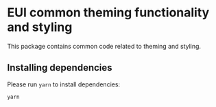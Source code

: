 # EUI common theming functionality and styling

This package contains common code related to theming and styling.

## Installing dependencies

Please run `yarn` to install dependencies:

```shell
yarn
```